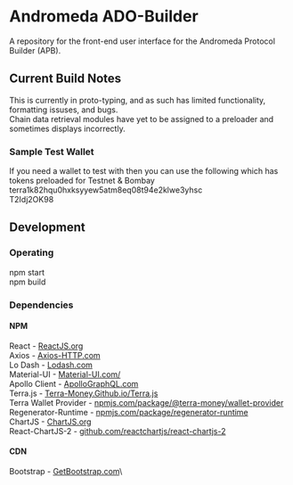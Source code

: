 # Andromeda ADO-Builder

A repository for the front-end user interface for the Andromeda Protocol Builder (APB).

## Current Build Notes
This is currently in proto-typing, and as such has limited functionality, formatting issuses, and bugs.\
Chain data retrieval modules have yet to be assigned to a preloader and sometimes displays incorrectly.

### Sample Test Wallet
If you need a wallet to test with then you can use the following which has tokens preloaded for Testnet & Bombay\
terra1k82hqu0hxksyyew5atm8eq08t94e2klwe3yhsc\
T2Idj2OK98

## Development

### Operating
npm start\
npm build

### Dependencies
#### NPM
React - [ReactJS.org](https://reactjs.org/)\
Axios - [Axios-HTTP.com](https://axios-http.com/)\
Lo Dash - [Lodash.com](https://lodash.com/)\
Material-UI - [Material-UI.com/](https://material-ui.com/)\
Apollo Client - [ApolloGraphQL.com](https://www.apollographql.com/)\
Terra.js - [Terra-Money.Github.io/Terra.js](https://terra-money.github.io/terra.js/)\
Terra Wallet Provider - [npmjs.com/package/@terra-money/wallet-provider](https://www.npmjs.com/package/@terra-money/wallet-provider)\
Regenerator-Runtime - [npmjs.com/package/regenerator-runtime](https://www.npmjs.com/package/regenerator-runtime/)\
ChartJS - [ChartJS.org](https://www.chartjs.org/)\
React-ChartJS-2 - [github.com/reactchartjs/react-chartjs-2](https://github.com/reactchartjs/react-chartjs-2/)

#### CDN
Bootstrap - [GetBootstrap.com](https://getbootstrap.com/)\